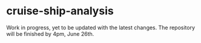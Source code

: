 # cruise-ship-analysis

Work in progress, yet to be updated with the latest changes. The repository will be finished by 4pm, June 26th.